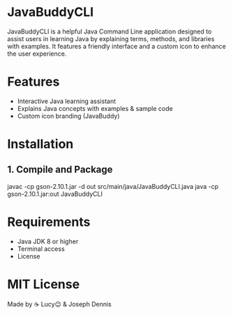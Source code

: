 # JavaBuddyCLI

JavaBuddyCLI is a helpful Java Command Line application designed to assist users in learning Java by explaining terms, methods, and libraries with examples. It features a friendly interface and a custom icon to enhance the user experience.

# Features
- Interactive Java learning assistant
- Explains Java concepts with examples & sample code
- Custom icon branding (JavaBuddy)

# Installation

## 1. Compile and Package
javac -cp gson-2.10.1.jar -d out src/main/java/JavaBuddyCLI.java 
java -cp gson-2.10.1.jar:out JavaBuddyCLI

# Requirements
- Java JDK 8 or higher
- Terminal access
- License

# MIT License

Made by ☕ Lucy😉 & Joseph Dennis